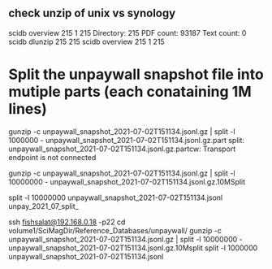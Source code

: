 ## check unzip of unix vs synology

scidb overview 215 1 215
    Directory: 215 PDF count:  93187 Text count:  0
scidb dlunzip 215 215
scidb overview 215 1 215


# Split the unpaywall snapshot file into mutiple parts (each conataining 1M lines)

gunzip -c unpaywall_snapshot_2021-07-02T151134.jsonl.gz | split -l 1000000 - unpaywall_snapshot_2021-07-02T151134.jsonl.gz.part
    split: unpaywall_snapshot_2021-07-02T151134.jsonl.gz.partcw: Transport endpoint is not connected

gunzip -c unpaywall_snapshot_2021-07-02T151134.jsonl.gz | split -l 10000000 - unpaywall_snapshot_2021-07-02T151134.jsonl.gz.10MSplit


split -l 10000000 unpaywall_snapshot_2021-07-02T151134.jsonl unpay_2021_07_split_


ssh fishsalat@192.168.0.18 -p22
cd volume1/SciMagDir/Reference_Databases/unpaywall/
gunzip -c unpaywall_snapshot_2021-07-02T151134.jsonl.gz | split -l 10000000 - unpaywall_snapshot_2021-07-02T151134.jsonl.gz.10Msplit
split -l 1000000 unpaywall_snapshot_2021-07-02T151134.jsonl
